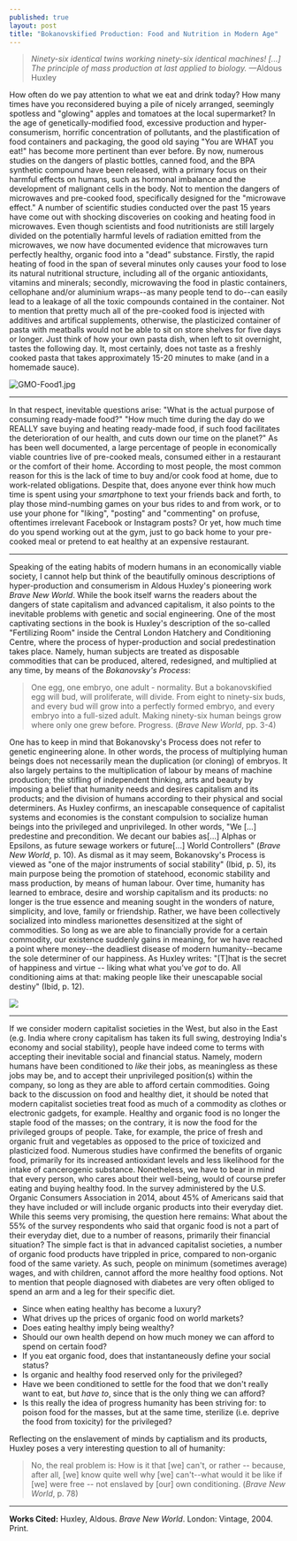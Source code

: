 ```yaml
---
published: true
layout: post
title: "Bokanovskified Production: Food and Nutrition in Modern Age"
---
```




> *Ninety-six identical twins working ninety-six identical machines! [...] 
> The principle of mass production at last applied to biology.* —Aldous Huxley

<span class="versal h9">H</span>ow often do we pay attention to what we eat and drink today? How many times have you reconsidered buying a pile of nicely arranged, seemingly spotless and "glowing" apples and tomatoes at the local supermarket? In the age of genetically-modified food, excessive production and hyper-consumerism, horrific concentration of pollutants, and the plastification of food containers and packaging, the good old saying "You are WHAT you eat!" has become more pertinent than ever before. By now, numerous studies on the dangers of plastic bottles, canned food, and the BPA synthetic compound have been released, with a primary focus on their harmful effects on humans, such as hormonal imbalance and the development of malignant cells in the body. Not to mention the dangers of microwaves and pre-cooked food, specifically designed for the "microwave effect." A number of scientific studies conducted over the past 15 years have come out with shocking discoveries on cooking and heating food in microwaves. Even though scientists and food nutritionists are still largely divided on the potentially harmful levels of radiation emitted from the microwaves, we now have documented evidence that microwaves turn perfectly healthy, organic food into a "dead" substance. Firstly, the rapid heating of food in the span of several minutes only causes your food to lose its natural nutritional structure, including all of the organic antioxidants, vitamins and minerals; secondly, microwaving the food in plastic containers, cellophane and/or aluminium wraps--as many people tend to do--can easily lead to a leakage of all the toxic compounds contained in the container. Not to mention that pretty much all of the pre-cooked food is injected with additives and artifical supplements, otherwise, the plasticized container of pasta with meatballs would not be able to sit on store shelves for five days or longer. Just think of how your own pasta dish, when left to sit overnight, tastes the following day. It, most certainly, does not taste as a freshly cooked pasta that takes approximately 15-20 minutes to make (and in a homemade sauce). 

![GMO-Food1.jpg]({{site.baseurl}}/img/GMO-Food1.jpg)

*****
In that respect, inevitable questions arise: "What is the actual purpose of consuming ready-made food?" "How much time during the day do we REALLY save buying and heating ready-made food, if such food facilitates the deterioration of our health, and cuts down our time on the planet?" As has been well documented, a large percentage of people in economically viable countries live of pre-cooked meals, consumed either in a restaurant or the comfort of their home. According to most people, the most common reason for this is the lack of time to buy and/or cook food at home, due to work-related obligations. Despite that, does anyone ever think how much time is spent using your *smart*phone to text your friends back and forth, to play those mind-numbing games on your bus rides to and from work, or to use your phone for "liking", "posting" and "commenting" on profuse, oftentimes irrelevant Facebook or Instagram posts? Or yet, how much time do you spend working out at the gym, just to go back home to your pre-cooked meal or pretend to eat healthy at an expensive restaurant.  

*****
Speaking of the eating habits of modern humans in an economically viable society, I cannot help but think of the beautifully ominous descriptions of hyper-production and consumerism in Aldous Huxley's pioneering work *Brave New World*. While the book itself warns the readers about the dangers of state capitalism and advanced capitalism, it also points to the inevitable problems with genetic and social engineering. One of the most captivating sections in the book is Huxley's description of the so-called "Fertilizing Room" inside the Central London Hatchery and Conditioning Centre, where the process of hyper-production and social predestination takes place. Namely, human subjects are treated as disposable commodities that can be produced, altered, redesigned, and multiplied at any time, by means of the *Bokanovsky's Process*:

> One egg, one embryo, one adult - normality. But a bokanovskified egg will bud, 
> will proliferate, will divide. From eight to ninety-six buds, and every bud will 
> grow into a perfectly formed embryo, and every embryo into a full-sized adult. 
> Making ninety-six human beings grow where only one grew before. Progress. (*Brave New World*, pp. 3-4)

One has to keep in mind that Bokanovsky's Process does not refer to genetic engineering alone. In other words, the process of multiplying human beings does not necessarily mean the duplication (or cloning) of embryos. It also largely pertains to the multiplication of labour by means of machine production; the stifling of independent thinking, arts and beauty by imposing a belief that humanity needs and desires capitalism and its products; and the division of humans according to their physical and social determiners. As Huxley confirms, an inescapable consequence of capitalist systems and economies is the constant compulsion to socialize human beings into the privileged and unprivileged. In other words, "We [...] predestine and precondition. We decant our babies as[...] Alphas or Epsilons, as future sewage workers or future[...] World Controllers" (*Brave New World*, p. 10). As dismal as it may seem, Bokanovsky's Process is viewed as "one of the major instruments of social stability" (Ibid, p. 5), its main purpose being the promotion of statehood, economic stability and mass production, by means of human labour. Over time, humanity has learned to embrace, desire and worship capitalism and its products: no longer is the true essence and meaning sought in the wonders of nature, simplicity, and love, family or friendship. Rather, we have been collectively socialized into mindless marionettes desensitized at the sight of commodities. So long as we are able to financially provide for a certain commodity, our existence suddenly gains in meaning, for we have reached a point where money--the deadliest disease of modern humanity--became the sole determiner of our happiness. As Huxley writes: "[T]hat is the secret of happiness and virtue -- liking what what you've *got* to do. All conditioning aims at that: making people like their unescapable social destiny" (Ibid, p. 12).                  

![]({{site.baseurl}}/img/brave%20new%20world.jpg)

*****
If we consider modern capitalist societies in the West, but also in the East (e.g. India where crony capitalism has taken its full swing, destroying India's economy and social stability), people have indeed come to terms with accepting their inevitable social and financial status. Namely, modern humans have been conditioned to *like* their jobs, as meaningless as these jobs may be, and to accept their unprivileged position(s) within the company, so long as they are able to afford certain commodities. Going back to the discussion on food and healthy diet, it should be noted that modern capitalist societies treat food as much of a commodity as clothes or electronic gadgets, for example. Healthy and organic food is no longer the staple food of the masses; on the contrary, it is now the food for the privileged groups of people. Take, for example, the price of fresh and organic fruit and vegetables as opposed to the price of toxicized and plasticized food. Numerous studies have confirmed the benefits of organic food, primarily for its increased antioxidant levels and less likelihood for the intake of cancerogenic substance. Nonetheless, we have to bear in mind that every person, who cares about their well-being, would of course prefer eating and buying healthy food. In the survey administered by the U.S. Organic Consumers Association in 2014, about 45% of Americans said that they have included or will include organic products into their everyday diet. While this seems very promising, the question here remains: What about the 55% of the survey respondents who said that organic food is not a part of their everyday diet, due to a number of reasons, primarily their financial situation? The simple fact is that in advanced capitalist societies, a number of organic food products have trippled in price, compared to non-organic food of the same variety. As such, people on minimum (sometimes average) wages, and with children, cannot afford the more healthy food options. Not to mention that people diagnosed with diabetes are very often obliged to spend an arm and a leg for their specific diet. 

- Since when eating healthy has become a luxury? 
- What drives up the prices of organic food on world markets? 
- Does eating healthy imply being wealthy? 
- Should our own health depend on how much money we can afford to spend on certain food? 
- If you eat organic food, does that instantaneously define your social status?
- Is organic and healthy food reserved only for the privileged?
- Have we been conditioned to settle for the food that we don't really want to eat, but *have to*, since that is the only thing we can afford? 
- Is this really the idea of progress humanity has been striving for: to poison food for the masses, but at the same time, sterilize (i.e. deprive the food from toxicity) for the privileged?

Reflecting on the enslavement of minds by captialism and its products, Huxley poses a very interesting question to all of humanity:

> No, the real problem is: 
> How is it that [we] can't, or rather -- because, after all, 
> [we] know quite well why [we] can't--what would it be like if [we] were free --
> not enslaved by [our] own conditioning. (*Brave New World*, p. 78)

*****
**Works Cited:**
Huxley, Aldous. *Brave New World*. London: Vintage, 2004. Print.


